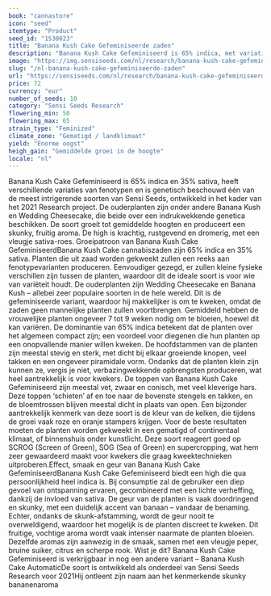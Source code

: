 ```yaml
---
book: "cannastore"
icon: "seed"
itemtype: "Product"
seed_id: "1530023"
title: "Banana Kush Cake Gefeminiseerde zaden"
description: "Banana Kush Cake Gefeminiseerd is 65% indica, met variatie in het fenotype, en produceert grote opbrengsten. De high is ontspannend met een vrolijke roes."
image: "https://img.sensiseeds.com/nl/research/banana-kush-cake-gefeminiseerd-image.png"
slug: "/nl-banana-kush-cake-gefeminiseerde-zaden"
url: "https://sensiseeds.com/nl/research/banana-kush-cake-gefeminiseerd?a_aid=cannastore"
price: 72
currency: "eur"
number_of_seeds: 10
category: "Sensi Seeds Research"
flowering_min: 50
flowering_max: 65
strain_type: "Feminized"
climate_zone: "Gematigd / landklimaat"
yield: "Enorme oogst"
heigh_gain: "Gemiddelde groei in de hoogte"
locale: "nl"
---
```

Banana Kush Cake Gefeminiseerd is 65% indica en 35% sativa, heeft verschillende variaties van fenotypen en is genetisch beschouwd één van de meest intrigerende soorten van Sensi Seeds, ontwikkeld in het kader van het 2021 Research project. De ouderplanten zijn onder andere Banana Kush en Wedding Cheesecake, die beide over een indrukwekkende genetica beschikken. De soort groeit tot gemiddelde hoogten en produceert een skunky, fruitig aroma. De high is krachtig, rustgevend en dromerig, met een vleugje sativa-roes. Groeipatroon van Banana Kush Cake GefeminiseerdBanana Kush Cake cannabiszaden zijn 65% indica en 35% sativa. Planten die uit zaad worden gekweekt zullen een reeks aan fenotypevarianten produceren. Eenvoudiger gezegd, er zullen kleine fysieke verschillen zijn tussen de planten, waardoor dit de ideale soort is voor wie van variëteit houdt. De ouderplanten zijn Wedding Cheesecake en Banana Kush – allebei zeer populaire soorten in de hele wereld. Dit is de gefeminiseerde variant, waardoor hij makkelijker is om te kweken, omdat de zaden geen mannelijke planten zullen voortbrengen. Gemiddeld hebben de vrouwelijke planten ongeveer 7 tot 9 weken nodig om te bloeien, hoewel dit kan variëren. De dominantie van 65% indica betekent dat de planten over het algemeen compact zijn; een voordeel voor diegenen die hun planten op een onopvallende manier willen kweken. De hoofdstammen van de planten zijn meestal stevig en sterk, met dicht bij elkaar groeiende knopen, veel takken en een ongeveer piramidale vorm. Ondanks dat de planten klein zijn kunnen ze, vergis je niet, verbazingwekkende opbrengsten produceren, wat heel aantrekkelijk is voor kwekers. De toppen van Banana Kush Cake Gefeminiseerd zijn meestal vet, zwaar en conisch, met veel kleverige hars. Deze toppen ‘schieten’ af en toe naar de bovenste stengels en takken, en de bloemtrossen blijven meestal dicht in plaats van open. Een bijzonder aantrekkelijk kenmerk van deze soort is de kleur van de kelken, die tijdens de groei vaak roze en oranje stampers krijgen. Voor de beste resultaten moeten de planten worden gekweekt in een gematigd of continentaal klimaat, of binnenshuis onder kunstlicht. Deze soort reageert goed op SCROG (Screen of Green), SOG (Sea of Green) en supercropping, wat hem zeer gewaardeerd maakt voor kwekers die graag kweektechnieken uitproberen.Effect, smaak en geur van Banana Kush Cake GefeminiseerdBanana Kush Cake Gefeminiseerd biedt een high die qua persoonlijkheid heel indica is. Bij consumptie zal de gebruiker een diep gevoel van ontspanning ervaren, gecombineerd met een lichte verheffing, dankzij de invloed van sativa. De geur van de planten is vaak doordringend en skunky, met een duidelijk accent van banaan – vandaar de benaming. Echter, ondanks de skunk-afstamming, wordt de geur nooit te overweldigend, waardoor het mogelijk is de planten discreet te kweken. Dit fruitige, vochtige aroma wordt vaak intenser naarmate de planten bloeien. Dezelfde aromas zijn aanwezig in de smaak, samen met een vleugje peper, bruine suiker, citrus en scherpe rook. Wist je dit? Banana Kush Cake Gefeminiseerd is verkrijgbaar in nog een andere variant – Banana Kush Cake AutomaticDe soort is ontwikkeld als onderdeel van Sensi Seeds Research voor 2021Hij ontleent zijn naam aan het kenmerkende skunky bananenaroma
